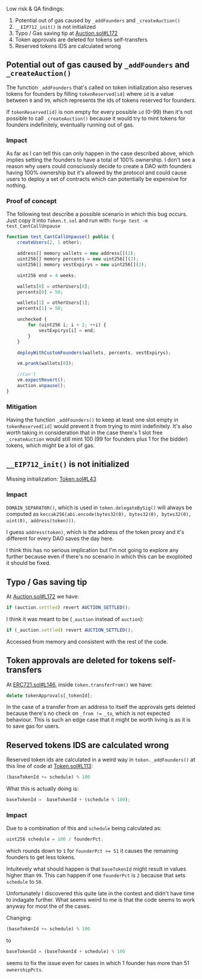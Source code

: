 Low risk & QA findings:
1. Potential out of gas caused by `_addFounders` and `_createAuction()`
2. `__EIP712_init()` is not initialized
3. Typo / Gas saving tip at [Auction.sol#L172](https://github.com/code-423n4/2022-09-nouns-builder/blob/main/src/auction/Auction.sol#L172)
4. Token approvals are deleted for tokens self-transfers
5. Reserved tokens IDS are calculated wrong

## Potential out of gas caused by `_addFounders` and `_createAuction()`

The function `_addFounders` that's called on token initialization also reserves tokens for founders by filling `tokenReserved[id]` where `id` is a value between `0` and `99`, which represents the ids of tokens reserved for founders.

If `tokenReserved[id]` is non empty for every possible `id` (0-99) then it's not possible to call `_createAuction()` because it would try to mint tokens for founders indefinitely, eventually running out of gas.

### Impact
As far as I can tell this can only happen in the case described above, which implies setting the founders to have a total of 100% ownership. I don't see a reason why users could consciuosly decide to create a DAO with founders having 100% ownership but it's allowed by the protocol and could cause users to deploy a set of contracts which can potentially be expensive for nothing.

### Proof of concept
The following test describe a possible scenario in which this bug occurs. Just copy it into `Token.t.sol` and run with:
`forge test -m test_CantCallUnpause`

```javascript
function test_CantCallUnpause() public {
    createUsers(2, 1 ether);

    address[] memory wallets = new address[](2);
    uint256[] memory percents = new uint256[](2);
    uint256[] memory vestExpirys = new uint256[](2);

    uint256 end = 4 weeks;

    wallets[0] = otherUsers[0];
    percents[0] = 50;

    wallets[1] = otherUsers[1];
    percents[1] = 50;

    unchecked {
        for (uint256 i; i < 2; ++i) {
            vestExpirys[i] = end;
        }
    }

    deployWithCustomFounders(wallets, percents, vestExpirys);

    vm.prank(wallets[0]);

    //Can't
    vm.expectRevert();
    auction.unpause();
}
```

### Mitigation
Having the function `_addFounders()` to keep at least one slot empty in `tokenReserved[id]` would prevent it from trying to mint indefinitely. It's also worth taking in consideration that in the case there's 1 slot free `_createAuction` would still mint 100 (99 for founders plus 1 for the bidder) tokens, which might be a lot of gas.

## `__EIP712_init()` is not initialized
Missing initialization: [Token.sol#L43](https://github.com/code-423n4/2022-09-nouns-builder/blob/main/src/token/Token.sol#L43)


### Impact
`DOMAIN_SEPARATOR()`, which is used in `token.delegateBySig()` will always be computed as `keccak256(abi.encode(bytes32(0), bytes32(0), bytes32(0), uint(0), address(token)))`.

I guess `address(token)`, which is the address of the token proxy and it's different for every DAO saves the day here.

I think this has no serious implication but I'm not going to explore any further because even if there's no scenario in which this can be exoploited it should be fixed.


## Typo / Gas saving tip
At [Auction.sol#L172](https://github.com/code-423n4/2022-09-nouns-builder/blob/main/src/auction/Auction.sol#L172
) we have:

```javascript
if (auction.settled) revert AUCTION_SETTLED();
```

I think it was meant to be (`_auction` instead of `auction`):
```javascript
if (_auction.settled) revert AUCTION_SETTLED();
```

Accessed from memory and consistent with the rest of the code. 

## Token approvals are deleted for tokens self-transfers
At [ERC721.sol#L146](https://github.com/code-423n4/2022-09-nouns-builder/blob/main/src/lib/token/ERC721.sol#L146), inside `token.transferFrom()` we have:

```javascript
delete tokenApprovals[_tokenId];
```

In the case of a transfer from an address to itself the approvals gets deleted because there's no check on `_from != _to`, which is not expected behaviour. This is such an edge case that it might be worth living is as it is to save gas for users.

## Reserved tokens IDS are calculated wrong
Reserved token ids are calculated in a weird way in `token._addFounders()` at this line of code at [Token.sol#L113](https://github.com/code-423n4/2022-09-nouns-builder/blob/main/src/token/Token.sol#L113):
```javascript
(baseTokenId += schedule) % 100
```

What this is actually doing is:
```javascript
baseTokenId =  baseTokenId + (schedule % 100);
```

### Impact
Due to a combination of this and `schedule` being calculated as:
```javascript
uint256 schedule = 100 / founderPct;
```
which rounds down to `1` for `founderPct >= 51` it causes the remaining founders to get less tokens. 

Intuitevely what should happen is that `baseTokenId` might result in values higher than `99`. This can happen if one `founderPct` is `2` because that sets `schedule` to `50`. 

Unfortunately I discovered this quite late in the contest and didn't have time to indagate further. What seems weird to me is that the code seems to work anyway for most the of the cases.

Changing: 
```javascript
(baseTokenId += schedule) % 100
```
to
```javascript
baseTokenId = (baseTokenId + schedule) % 100
```
seems to fix the issue even for cases in which 1 founder has more than 51 `ownershipPcts`.